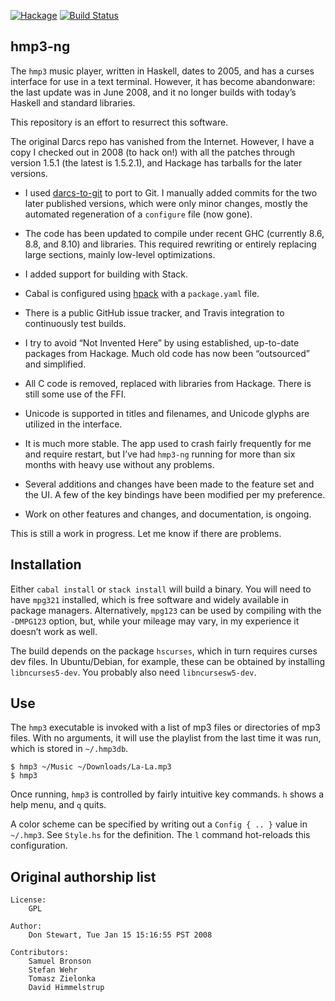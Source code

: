 [![Hackage](https://img.shields.io/hackage/v/hmp3-ng.svg)](https://hackage.haskell.org/package/hmp3-ng)
[![Build Status](https://travis-ci.com/galenhuntington/hmp3-ng.svg?branch=master)](https://travis-ci.com/galenhuntington/hmp3-ng)

##  hmp3-ng

The `hmp3` music player, written in Haskell, dates to 2005, and has a
curses interface for use in a text terminal.  However, it has become
abandonware: the last update was in June 2008, and it no longer builds
with today’s Haskell and standard libraries.

This repository is an effort to resurrect this software.

The original Darcs repo has vanished from the Internet.  However, I
have a copy I checked out in 2008 (to hack on!) with all the patches
through version 1.5.1 (the latest is 1.5.2.1), and Hackage has tarballs
for the later versions.

*  I used [darcs-to-git](https://github.com/purcell/darcs-to-git) to
port to Git.  I manually added commits for the two later published
versions, which were only minor changes, mostly the automated
regeneration of a `configure` file (now gone).

*  The code has been updated to compile under recent GHC (currently
8.6, 8.8, and 8.10) and libraries.  This required rewriting or entirely
replacing large sections, mainly low-level optimizations.

*  I added support for building with Stack.

*  Cabal is configured using [hpack](https://github.com/sol/hpack)
with a `package.yaml` file.

*  There is a public GitHub issue tracker, and Travis integration to
continuously test builds.

*  I try to avoid “Not Invented Here” by using established,
up-to-date packages from Hackage.  Much old code has now been
“outsourced” and simplified.

*  All C code is removed, replaced with libraries from Hackage.
There is still some use of the FFI.

*  Unicode is supported in titles and filenames, and Unicode glyphs
are utilized in the interface.

*  It is much more stable.  The app used to crash fairly frequently
for me and require restart, but I’ve had `hmp3-ng` running for more
than six months with heavy use without any problems.

*  Several additions and changes have been made to the feature set
and the UI.  A few of the key bindings have been modified per my
preference.

*  Work on other features and changes, and documentation, is ongoing.

This is still a work in progress.  Let me know if there are problems.


##  Installation

Either `cabal install` or `stack install` will build a binary.
You will need to have `mpg321` installed, which is free software
and widely available in package managers.  Alternatively, `mpg123`
can be used by compiling with the `-DMPG123` option, but, while your
mileage may vary, in my experience it doesn’t work as well.

The build depends on the package `hscurses`, which in turn requires
curses dev files.  In Ubuntu/Debian, for example, these can be
obtained by installing `libncurses5-dev`.  You probably also need
`libncursesw5-dev`.


##  Use

The `hmp3` executable is invoked with a list of mp3 files or
directories of mp3 files.  With no arguments, it will use the playlist
from the last time it was run, which is stored in `~/.hmp3db`.

```
$ hmp3 ~/Music ~/Downloads/La-La.mp3
$ hmp3
```

Once running, `hmp3` is controlled by fairly intuitive key commands.
`h` shows a help menu, and `q` quits.

A color scheme can be specified by writing out a `Config { .. }`
value in `~/.hmp3`.  See `Style.hs` for the definition.  The `l`
command hot-reloads this configuration.


##  Original authorship list

```
License:
    GPL

Author:
    Don Stewart, Tue Jan 15 15:16:55 PST 2008

Contributors:
    Samuel Bronson
    Stefan Wehr
    Tomasz Zielonka
    David Himmelstrup
```

